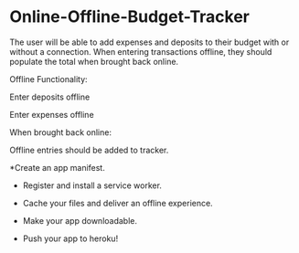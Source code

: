 # Online-Offline-Budget-Tracker
The user will be able to add expenses and deposits to their budget with or without a connection. When entering transactions offline, they should populate the total when brought back online.

Offline Functionality:

Enter deposits offline

Enter expenses offline

When brought back online:

Offline entries should be added to tracker.


  *Create an app manifest.

  * Register and install a service worker.

  * Cache your files and deliver an offline experience.

  * Make your app downloadable. 

  * Push your app to heroku!
